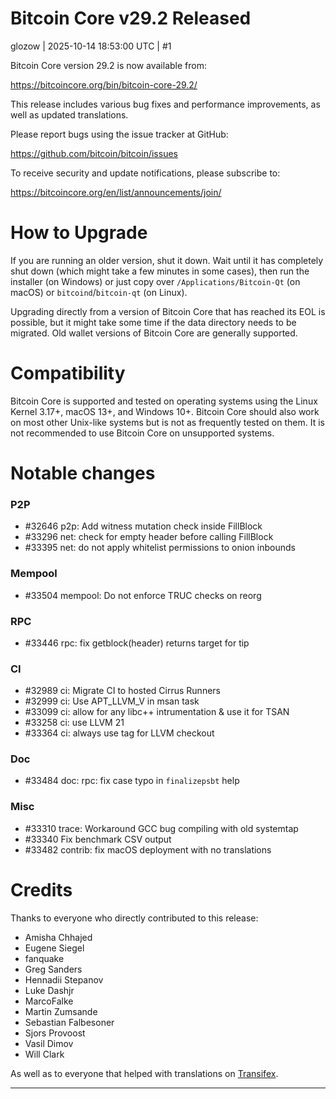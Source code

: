 # Bitcoin Core v29.2 Released

glozow | 2025-10-14 18:53:00 UTC | #1

Bitcoin Core version 29.2 is now available from:

  <https://bitcoincore.org/bin/bitcoin-core-29.2/>

This release includes various bug fixes and performance
improvements, as well as updated translations.

Please report bugs using the issue tracker at GitHub:

  <https://github.com/bitcoin/bitcoin/issues>

To receive security and update notifications, please subscribe to:

  <https://bitcoincore.org/en/list/announcements/join/>

How to Upgrade
==============

If you are running an older version, shut it down. Wait until it has completely
shut down (which might take a few minutes in some cases), then run the
installer (on Windows) or just copy over `/Applications/Bitcoin-Qt` (on macOS)
or `bitcoind`/`bitcoin-qt` (on Linux).

Upgrading directly from a version of Bitcoin Core that has reached its EOL is
possible, but it might take some time if the data directory needs to be migrated. Old
wallet versions of Bitcoin Core are generally supported.

Compatibility
==============

Bitcoin Core is supported and tested on operating systems using the
Linux Kernel 3.17+, macOS 13+, and Windows 10+. Bitcoin
Core should also work on most other Unix-like systems but is not as
frequently tested on them. It is not recommended to use Bitcoin Core on
unsupported systems.

Notable changes
===============

### P2P

- #32646 p2p: Add witness mutation check inside FillBlock
- #33296 net: check for empty header before calling FillBlock
- #33395 net: do not apply whitelist permissions to onion inbounds

### Mempool

- #33504 mempool: Do not enforce TRUC checks on reorg

### RPC

- #33446 rpc: fix getblock(header) returns target for tip

### CI

- #32989 ci: Migrate CI to hosted Cirrus Runners
- #32999 ci: Use APT_LLVM_V in msan task
- #33099 ci: allow for any libc++ intrumentation & use it for TSAN
- #33258 ci: use LLVM 21
- #33364 ci: always use tag for LLVM checkout

### Doc

- #33484 doc: rpc: fix case typo in `finalizepsbt` help

### Misc

- #33310 trace: Workaround GCC bug compiling with old systemtap
- #33340 Fix benchmark CSV output
- #33482 contrib: fix macOS deployment with no translations

Credits
=======

Thanks to everyone who directly contributed to this release:

- Amisha Chhajed
- Eugene Siegel
- fanquake
- Greg Sanders
- Hennadii Stepanov
- Luke Dashjr
- MarcoFalke
- Martin Zumsande
- Sebastian Falbesoner
- Sjors Provoost
- Vasil Dimov
- Will Clark

As well as to everyone that helped with translations on
[Transifex](https://explore.transifex.com/bitcoin/bitcoin/).

-------------------------

